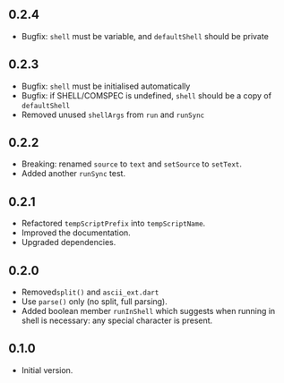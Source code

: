 ## 0.2.4

- Bugfix: `shell` must be variable, and `defaultShell` should be private

## 0.2.3

- Bugfix: `shell` must be initialised automatically
- Bugfix: if SHELL/COMSPEC is undefined, `shell` should be a copy of `defaultShell`
- Removed unused `shellArgs` from `run` and `runSync`

## 0.2.2

- Breaking: renamed `source` to `text` and `setSource` to `setText`.
- Added another `runSync` test.

## 0.2.1

- Refactored `tempScriptPrefix` into `tempScriptName`.
- Improved the documentation.
- Upgraded dependencies.

## 0.2.0

- Removed`split()` and `ascii_ext.dart`
- Use `parse()` only (no split, full parsing).
- Added boolean member `runInShell` which suggests when running in shell is necessary: any special character is present.

## 0.1.0

- Initial version.
